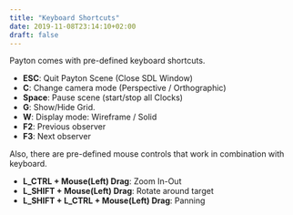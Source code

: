 ```yaml
---
title: "Keyboard Shortcuts"
date: 2019-11-08T23:14:10+02:00
draft: false
---
```

Payton comes with pre-defined keyboard shortcuts.

- **ESC**: Quit Payton Scene (Close SDL Window)
- **C**: Change camera mode (Perspective / Orthographic)
- **Space**: Pause scene (start/stop all Clocks)
- **G**: Show/Hide Grid.
- **W**: Display mode: Wireframe / Solid
- **F2**: Previous observer
- **F3**: Next observer

Also, there are pre-defined mouse controls that work in combination with keyboard.

- **L_CTRL + Mouse(Left) Drag**: Zoom In-Out
- **L_SHIFT + Mouse(Left) Drag**: Rotate around target
- **L_SHIFT + L_CTRL + Mouse(Left) Drag**: Panning

